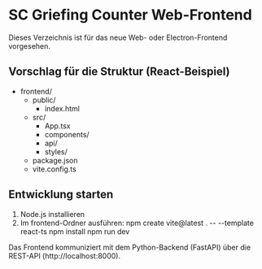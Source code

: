 # SC Griefing Counter Web-Frontend

Dieses Verzeichnis ist für das neue Web- oder Electron-Frontend vorgesehen.

## Vorschlag für die Struktur (React-Beispiel)

- frontend/
  - public/
    - index.html
  - src/
    - App.tsx
    - components/
    - api/
    - styles/
  - package.json
  - vite.config.ts

## Entwicklung starten

1. Node.js installieren
2. Im frontend-Ordner ausführen:
   npm create vite@latest . -- --template react-ts
   npm install
   npm run dev

Das Frontend kommuniziert mit dem Python-Backend (FastAPI) über die REST-API (http://localhost:8000).
